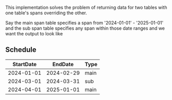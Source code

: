 This implementation solves the problem of returning data for two tables with one table's spans overriding the other. 

Say the main span table specifies a span from '2024-01-01' - '2025-01-01' and the sub span table specifies any span within those date ranges and we want the output to look like

## Schedule

| StartDate   | EndDate     | Type |
|-------------|-------------|------|
| 2024-01-01  | 2024-02-29  | main |
| 2024-03-01  | 2024-03-31  | sub  |
| 2024-04-01  | 2025-01-01  | main |
